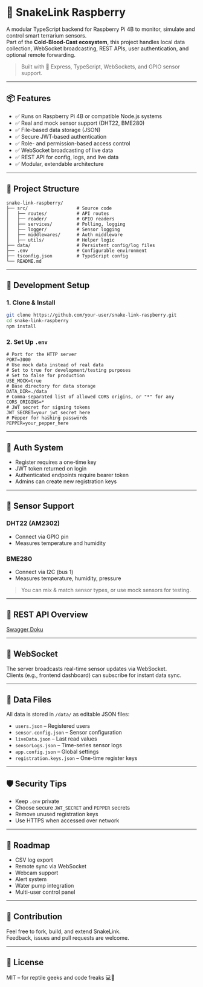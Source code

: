 # 🐍 SnakeLink Raspberry

A modular TypeScript backend for Raspberry Pi 4B to monitor, simulate and control smart terrarium sensors.  
Part of the **Cold-Blood-Cast ecosystem**, this project handles local data collection, WebSocket broadcasting, REST APIs, user authentication, and optional remote forwarding.

> Built with 💚 Express, TypeScript, WebSockets, and GPIO sensor support.

---

## 📦 Features

- ✅ Runs on Raspberry Pi 4B or compatible Node.js systems
- ✅ Real and mock sensor support (DHT22, BME280)
- ✅ File-based data storage (JSON)
- ✅ Secure JWT-based authentication
- ✅ Role- and permission-based access control
- ✅ WebSocket broadcasting of live data
- ✅ REST API for config, logs, and live data
- ✅ Modular, extendable architecture

---

## 📁 Project Structure

```
snake-link-raspberry/
├── src/                  # Source code
│   ├── routes/           # API routes
│   ├── reader/           # GPIO readers
│   ├── services/         # Polling, logging
│   ├── logger/           # Sensor logging
│   ├── middlewares/      # Auth middleware
│   ├── utils/            # Helper logic
├── data/                 # Persistent config/log files
├── .env                  # Configurable environment
├── tsconfig.json         # TypeScript config
└── README.md
```

---

## 🧪 Development Setup

### 1. Clone & Install

```bash
git clone https://github.com/your-user/snake-link-raspberry.git
cd snake-link-raspberry
npm install
```

### 2. Set Up `.env`

```env
# Port for the HTTP server
PORT=3000
# Use mock data instead of real data
# Set to true for development/testing purposes
# Set to false for production
USE_MOCK=true
# Base directory for data storage
DATA_DIR=./data
# Comma‑separated list of allowed CORS origins, or "*" for any
CORS_ORIGINS=*
# JWT secret for signing tokens
JWT_SECRET=your_jwt_secret_here
# Pepper for hashing passwords
PEPPER=your_pepper_here
```

---

## 🔐 Auth System

- Register requires a one-time key
- JWT token returned on login
- Authenticated endpoints require bearer token
- Admins can create new registration keys

---

## 🔌 Sensor Support

### DHT22 (AM2302)

- Connect via GPIO pin
- Measures temperature and humidity

### BME280

- Connect via I2C (bus 1)
- Measures temperature, humidity, pressure

> You can mix & match sensor types, or use mock sensors for testing.

---

## 🔧 REST API Overview

[Swagger Doku](http://localhost:3000/api/docs)

---

## 📡 WebSocket

The server broadcasts real-time sensor updates via WebSocket.  
Clients (e.g., frontend dashboard) can subscribe for instant data sync.

---

## 🧠 Data Files

All data is stored in `/data/` as editable JSON files:

- `users.json` – Registered users
- `sensor.config.json` – Sensor configuration
- `liveData.json` – Last read values
- `sensorLogs.json` – Time-series sensor logs
- `app.config.json` – Global settings
- `registration.keys.json` – One-time register keys

---

## 🛡️ Security Tips

- Keep `.env` private
- Choose secure `JWT_SECRET` and `PEPPER` secrets
- Remove unused registration keys
- Use HTTPS when accessed over network

---

## 🧩 Roadmap

- CSV log export
- Remote sync via WebSocket
- Webcam support
- Alert system
- Water pump integration
- Multi-user control panel

---

## 🤝 Contribution

Feel free to fork, build, and extend SnakeLink.  
Feedback, issues and pull requests are welcome.

---

## 📄 License

MIT – for reptile geeks and code freaks 💻🦎